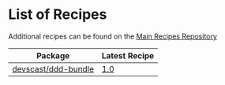 # List of Recipes

Additional recipes can be found on the [Main Recipes Repository](https://github.com/symfony/recipes/blob/flex/main/RECIPES.md)

| Package | Latest Recipe |
| --- | --- |
| [devscast/ddd-bundle](https://packagist.org/packages/devscast/ddd-bundle) | [1.0](devscast/ddd-bundle/1.0) |